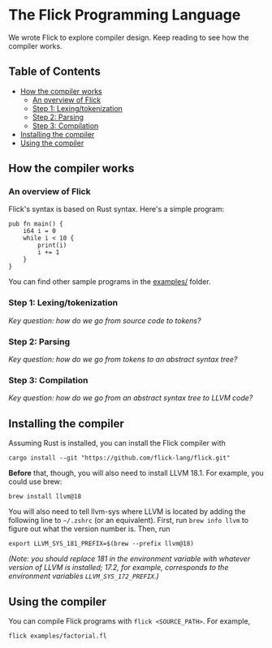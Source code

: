 # The Flick Programming Language

We wrote Flick to explore compiler design. Keep reading to see how the compiler works.

## Table of Contents

<!-- TOC -->

* [How the compiler works](#how-the-compiler-works)
    * [An overview of Flick](#an-overview-of-flick)
    * [Step 1: Lexing/tokenization](#step-1-lexingtokenization)
    * [Step 2: Parsing](#step-2-parsing)
    * [Step 3: Compilation](#step-3-compilation)
* [Installing the compiler](#installing-the-compiler)
* [Using the compiler](#using-the-compiler)

<!-- TOC -->

## How the compiler works

### An overview of Flick

Flick's syntax is based on Rust syntax. Here's
a simple program:

```text
pub fn main() {
    i64 i = 0
    while i < 10 {
        print(i)
        i += 1
    }
}
```

You can find other sample programs in the [examples/][a] folder.

[a]: https://github.com/flick-lang/flick/tree/main/examples

### Step 1: Lexing/tokenization

_Key question: how do we go from source code to tokens?_

<!-- TODO: link to docs / give one-sentence overview? -->

### Step 2: Parsing

_Key question: how do we go from tokens to an abstract syntax tree?_

<!-- TODO: link to docs / give one-sentence overview? -->

### Step 3: Compilation

_Key question: how do we go from an abstract syntax tree to LLVM code?_

<!-- TODO: link to docs / give one-sentence overview? -->

## Installing the compiler

Assuming Rust is installed, you can install the Flick compiler with

```shell
cargo install --git "https://github.com/flick-lang/flick.git"
```

**Before** that, though, you will also need to install LLVM 18.1. For example, you could use brew:

```shell
brew install llvm@18
```

You will also need to tell llvm-sys where LLVM is located by adding the following line to `~/.zshrc` (or an
equivalent). First, run `brew info llvm` to figure out what the version number is. Then, run

```shell
export LLVM_SYS_181_PREFIX=$(brew --prefix llvm@18)
```

_(Note: you should replace 181 in the environment variable with whatever version of LLVM is installed; 17.2, for
example, corresponds to the environment variables `LLVM_SYS_172_PREFIX`.)_

## Using the compiler

You can compile Flick programs with `flick <SOURCE_PATH>`. For example,

```shell
flick examples/factorial.fl
```
